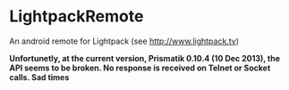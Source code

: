 LightpackRemote
===============

An android remote for Lightpack (see http://www.lightpack.tv) 

__Unfortunetly, at the current version, Prismatik 0.10.4 (10 Dec 2013), the API seems to be broken. No response is received on Telnet or Socket calls. Sad times__

